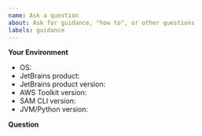 ```yaml
---
name: Ask a question
about: Ask for guidance, "how to", or other questions
labels: guidance
---
```


**Your Environment**

- OS: 
- JetBrains product:
- JetBrains product version:
- AWS Toolkit version:
- SAM CLI version:
- JVM/Python version:

**Question**

<!-- Summary of the topic, followed by relevant details/context. -->
